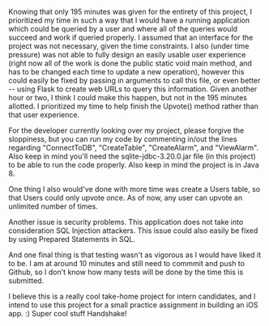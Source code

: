 Knowing that only 195 minutes was given for the entirety of this project, I prioritized my time in such a way that I
would have a running application which could be queried by a user and where all of the queries would succeed and work
if queried properly. I assumed that an interface for the project was not necessary, given the time constraints. I also
(under time pressure) was not able to fully design an easily usable user experience (right now all of the work is done
the public static void main method, and has to be changed each time to update a new operation), however this could
easily be fixed by passing in arguments to call this file, or even better -- using Flask to create web URLs to query
this information. Given another hour or two, I think I could make this happen, but not in the 195 minutes allotted. I
prioritized my time to help finish the Upvote() method rather than that user experience.

For the developer currently looking over my project, please forgive the sloppiness, but you can run my code by commenting
in/out the lines regarding "ConnectToDB", "CreateTable", "CreateAlarm", and "ViewAlarm". Also keep in mind you'll need the
sqlite-jdbc-3.20.0.jar file (in this project) to be able to run the code properly. Also keep in mind the project is in
Java 8.

One thing I also would've done with more time was create a Users table, so that Users could only upvote once. As of now,
any user can upvote an unlimited number of times.

Another issue is security problems. This application does not take into consideration SQL Injection attackers. This
issue could also easily be fixed by using Prepared Statements in SQL.

And one final thing is that testing wasn't as vigorous as I would have liked it to be. I am at around 10 minutes and
still need to commmit and push to Github, so I don't know how many tests will be done by the time this is submitted.

I believe this is a really cool take-home project for intern candidates, and I intend to use this project for a small
practice assignment in building an iOS app. :) Super cool stuff Handshake!